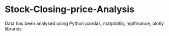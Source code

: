 # Stock-Closing-price-Analysis
Data has been analysed using Python pandas, matplotlib, mplfinance, plotly libraries
